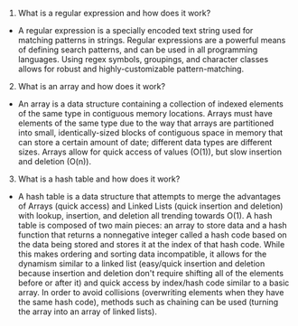1. What is a regular expression and how does it work?

  - A regular expression is a specially encoded text string used for matching patterns in strings. Regular expressions are a powerful means of defining search patterns, and can be used in all programming languages. Using regex symbols, groupings, and character classes allows for robust and highly-customizable pattern-matching.

2. What is an array and how does it work?

  - An array is a data structure containing a collection of indexed elements of the same type in contiguous memory locations. Arrays must have elements of the same type due to the way that arrays are partitioned into small, identically-sized blocks of contiguous space in memory that can store a certain amount of date; different data types are different sizes. Arrays allow for quick access of values (O(1)), but slow insertion and deletion (O(n)).

3. What is a hash table and how does it work?

  - A hash table is a data structure that attempts to merge the advantages of Arrays (quick access) and Linked Lists (quick insertion and deletion) with lookup, insertion, and deletion all trending towards O(1). A hash table is composed of two main pieces: an array to store data and a hash function that returns a nonnegative integer called a hash code based on the data being stored and stores it at the index of that hash code. While this makes ordering and sorting data incompatible, it allows for the dynamism similar to a linked list (easy/quick insertion and deletion because insertion and deletion don't require shifting all of the elements before or after it) and quick access by index/hash code similar to a basic array. In order to avoid collisions (overwriting elements when they have the same hash code), methods such as chaining can be used (turning the array into an array of linked lists).